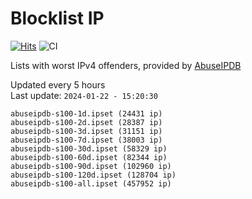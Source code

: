 # Blocklist IP

[![Hits](https://hits.seeyoufarm.com/api/count/incr/badge.svg?url=https%3A%2F%2Fgithub.com%2Fborestad%2Fblocklist-ip%2F&count_bg=%2379C83D&title_bg=%23555555&icon=&icon_color=%23E7E7E7&title=hits&edge_flat=false)](https://hits.seeyoufarm.com)  ![CI](https://img.shields.io/github/workflow/status/borestad/blocklist-ip/CI?style=flat-square)

Lists with worst IPv4 offenders, provided by [AbuseIPDB](https://www.abuseipdb.com/)

<!-- FOOTER-PLACEHOLDER -->
Updated every 5 hours<br>
Last update: `2024-01-22 - 15:20:30`
```
abuseipdb-s100-1d.ipset (24431 ip)
abuseipdb-s100-2d.ipset (28387 ip)
abuseipdb-s100-3d.ipset (31151 ip)
abuseipdb-s100-7d.ipset (38003 ip)
abuseipdb-s100-30d.ipset (58329 ip)
abuseipdb-s100-60d.ipset (82344 ip)
abuseipdb-s100-90d.ipset (102960 ip)
abuseipdb-s100-120d.ipset (128704 ip)
abuseipdb-s100-all.ipset (457952 ip)
```
